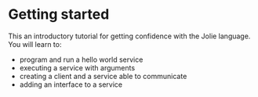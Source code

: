 # Getting started
This an introductory tutorial for getting confidence with the Jolie language.
You will learn to:
- program and run a hello world service
- executing a service with arguments
- creating a client and a service able to communicate
- adding an interface to a service
